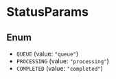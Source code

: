 # StatusParams

## Enum

* `QUEUE` (value: `"queue"`)
* `PROCESSING` (value: `"processing"`)
* `COMPLETED` (value: `"completed"`)
